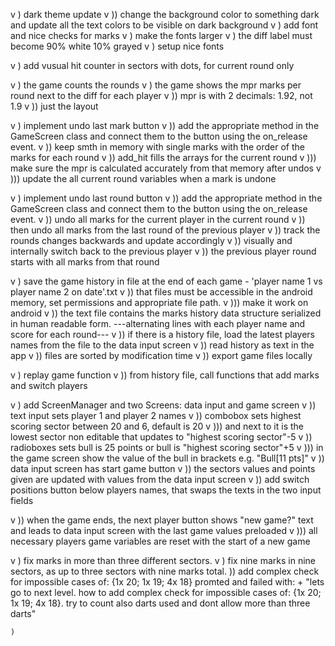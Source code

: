 v   ) dark theme update
v   )) change the background color to something dark and update all the text colors to be visible on dark background
v   ) add font and nice checks for marks
v   ) make the fonts larger
v   ) the diff label must become 90% white 10% grayed
v   ) setup nice fonts

v   ) add vusual hit counter in sectors with dots, for current round only


v   ) the game counts the rounds
v   ) the game shows the mpr marks per round next to the diff for each player 
v   )) mpr is with 2 decimals: 1.92, not 1.9
v   )) just the layout

v   ) implement undo last mark button 
v   )) add the appropriate method in the GameScreen class and connect them to the button using the on_release event.
v   )) keep smth in memory with single marks with the order of the marks for each round 
v   )) add_hit fills the arrays for the current round
v   ))) make sure the mpr is calculated accurately from that memory after undos
v   ))) update the all current round variables when a mark is undone
    
v   ) implement undo last round button
v   )) add the appropriate method in the GameScreen class and connect them to the button using the on_release event.
v   )) undo all marks for the current player in the current round
v   )) then undo all marks from the last round of the previous player
v   )) track the rounds changes backwards and update accordingly
v   )) visually and internally switch back to the previous player
v   )) the previous player round starts with all marks from that round

v   ) save the game history in file at the end of each game - 'player name 1 vs player name 2 on date'.txt
v   )) that files must be accessible in the android memory, set permissions and appropriate file path.
v   ))) make it work on android
v   )) the text file contains the marks history data structure serialized in human readable form. ---alternating lines with each player name and score for each round---
v   )) if there is a history file, load the latest players names from the file to the data input screen
v   )) read history as text in the app
v   )) files are sorted by modification time
v   )) export game files locally

v   ) replay game function
v   )) from history file, call functions that add marks and switch players

v   ) add ScreenManager and two Screens: data input and game screen
v   )) text input sets player 1 and player 2 names
v   )) combobox sets highest scoring sector between 20 and 6, default is 20
v   ))) and next to it is the lowest sector non editable that updates to "highest scoring sector"-5
v   )) radioboxes sets bull is 25 points or bull is "highest scoring sector"+5
v   ))) in the game screen show the value of the bull in brackets e.g. "Bull[11 pts]"
v   )) data input screen has start game button
v   )) the sectors values and points given are updated with values from the data input screen
v   )) add switch positions button below players names, that swaps the texts in the two input fields

v    )) when the game ends, the next player button shows "new game?" text and leads to data input screen with the last game values preloaded
v   ))) all necessary players game variables are reset with the start of a new game

v   ) fix marks in more than three different sectors.
v   ) fix nine marks in nine sectors, as up to three sectors with nine marks total.
    )) add complex check for impossible cases of: {1x 20; 1x 19; 4x 18}
    promted and failed with:
    + "lets go to next level. how to add complex check for impossible cases of: {1x 20; 1x 19; 4x 18}. try to count also darts used and dont allow more than three darts"

    ) 
